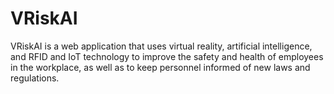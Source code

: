 # VRiskAI
VRiskAI is a web application that uses virtual reality, artificial intelligence, and RFID and IoT technology to improve the safety and health of employees in the workplace, as well as to keep personnel informed of new laws and regulations.

